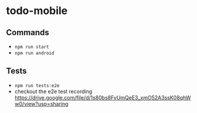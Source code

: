 # todo-mobile

## Commands
- `npm run start`
- `npm run android`

## Tests
- `npm run tests:e2e`
- checkout the e2e test recording https://drive.google.com/file/d/1s80bs8FvUmQeE3_xmO52A3ssK08qhWw0/view?usp=sharing
